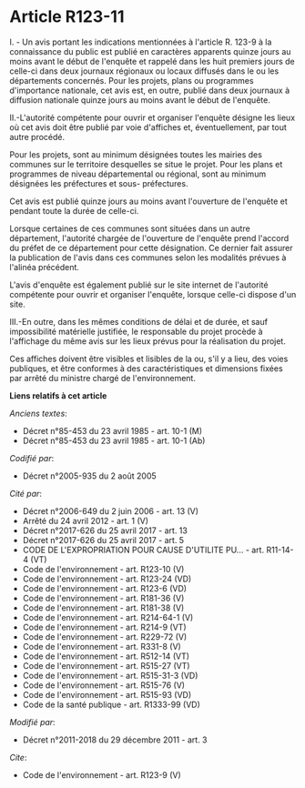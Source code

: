 # Article R123-11

I. - Un avis portant les indications mentionnées à l'article R. 123-9 à la connaissance du public est publié en caractères
apparents quinze jours au moins avant le début de l'enquête et rappelé dans les huit premiers jours de celle-ci dans deux
journaux régionaux ou locaux diffusés dans le ou les départements concernés. Pour les projets, plans ou programmes
d'importance nationale, cet avis est, en outre, publié dans deux journaux à diffusion nationale quinze jours au moins avant
le début de l'enquête. 

II.-L'autorité compétente pour ouvrir et organiser l'enquête désigne les lieux où cet avis doit être publié par voie
d'affiches et, éventuellement, par tout autre procédé. 

Pour les projets, sont au minimum désignées toutes les mairies des communes sur le territoire desquelles se situe le projet.
Pour les plans et programmes de niveau départemental ou régional, sont au minimum désignées les préfectures et sous-
préfectures. 

Cet avis est publié quinze jours au moins avant l'ouverture de l'enquête et pendant toute la durée de celle-ci. 

Lorsque certaines de ces communes sont situées dans un autre département, l'autorité chargée de l'ouverture de l'enquête
prend l'accord du préfet de ce département pour cette désignation. Ce dernier fait assurer la publication de l'avis dans ces
communes selon les modalités prévues à l'alinéa précédent. 

L'avis d'enquête est également publié sur le site internet de l'autorité compétente pour ouvrir et organiser l'enquête,
lorsque celle-ci dispose d'un site. 

III.-En outre, dans les mêmes conditions de délai et de durée, et sauf impossibilité matérielle justifiée, le responsable du
projet procède à l'affichage du même avis sur les lieux prévus pour la réalisation du projet. 

Ces affiches doivent être visibles et lisibles de la ou, s'il y a lieu, des voies publiques, et être conformes à des
caractéristiques et dimensions fixées par arrêté du ministre chargé de l'environnement.

**Liens relatifs à cet article**

_Anciens textes_:

  - Décret n°85-453 du 23 avril 1985 - art. 10-1 (M)
  - Décret n°85-453 du 23 avril 1985 - art. 10-1 (Ab)

_Codifié par_:

  - Décret n°2005-935 du 2 août 2005

_Cité par_:

  - Décret n°2006-649 du 2 juin 2006 - art. 13 (V)
  - Arrêté du 24 avril 2012 - art. 1 (V)
  - Décret n°2017-626 du 25 avril 2017 - art. 13
  - Décret n°2017-626 du 25 avril 2017 - art. 5
  - CODE DE L'EXPROPRIATION POUR CAUSE D'UTILITE PU... - art. R11-14-4 (VT)
  - Code de l'environnement - art. R123-10 (V)
  - Code de l'environnement - art. R123-24 (VD)
  - Code de l'environnement - art. R123-6 (VD)
  - Code de l'environnement - art. R181-36 (V)
  - Code de l'environnement - art. R181-38 (V)
  - Code de l'environnement - art. R214-64-1 (V)
  - Code de l'environnement - art. R214-9 (VT)
  - Code de l'environnement - art. R229-72 (V)
  - Code de l'environnement - art. R331-8 (V)
  - Code de l'environnement - art. R512-14 (VT)
  - Code de l'environnement - art. R515-27 (VT)
  - Code de l'environnement - art. R515-31-3 (VD)
  - Code de l'environnement - art. R515-76 (V)
  - Code de l'environnement - art. R515-93 (VD)
  - Code de la santé publique - art. R1333-99 (VD)

_Modifié par_:

  - Décret n°2011-2018 du 29 décembre 2011 - art. 3

_Cite_:

  - Code de l'environnement - art. R123-9 (V)
